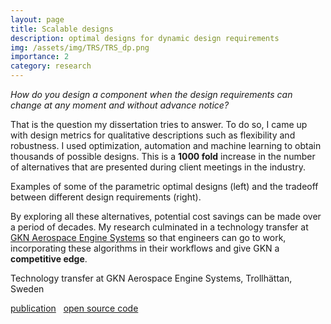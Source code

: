 ```yaml
---
layout: page
title: Scalable designs
description: optimal designs for dynamic design requirements
img: /assets/img/TRS/TRS_dp.png
importance: 2
category: research
---
```


*How do you design a component when the design requirements can change at any moment and without advance notice?*

That is the question my dissertation tries to answer. To do so, I came up with design metrics for qualitative descriptions such as flexibility and robustness. I used optimization, automation and machine learning to obtain thousands of possible designs. This is a **1000 fold** increase in the number of alternatives that are presented during client meetings in the industry.

<div class="row justify-content-sm-center equal-height">
    <div class="col-sm-5 mt-3 mt-md-0">
        <img class="img-fluid rounded z-depth-1" src="{{ '/assets/img/TRS/designs.gif' | relative_url }}" alt="" title="parametric designs"/>
    </div>
    <div class="col-sm-7 mt-3 mt-md-0">
        <img class="img-fluid rounded z-depth-1" src="{{ '/assets/img/TRS/tradespace.gif' | relative_url }}" alt="" title="tradespace"/>
    </div>
</div>
<div class="caption">
    Examples of some of the parametric optimal designs (left) and the tradeoff between different design requirements (right).
</div>

By exploring all these alternatives, potential cost savings can be made over a period of decades. My research culminated in a technology transfer at [GKN Aerospace Engine Systems](https://www.gknaerospace.com/en/about-gkn-aerospace/locations/gkn-aerospace-in-europe/gkn-aerospace-in-sweden/) so that engineers can go to work, incorporating these algorithms in their workflows and give GKN a **competitive edge**.

<div class="row">
    <div class="col-sm mt-3 mt-md-0">
        <img class="img-fluid rounded z-depth-1 center-block" src="{{ '/assets/img/TRS/pic1_K.jpg' | relative_url }}" alt="" title="tech transfer"/>
    </div>
</div>
<div class="caption">
    Technology transfer at GKN Aerospace Engine Systems, Trollhättan, Sweden
</div>

<a href="https://asmedigitalcollection.asme.org/mechanicaldesign/article/doi/10.1115/1.4047908/1085767/Scalable-Setbased-Design-Optimization-and" target="_blank"><i class="fas fa-book"></i> publication</a>&nbsp;&nbsp;
<a href="https://github.com/khbalhandawi/DM_SBD_OPT" target="_blank"> <i class="fab fa-github"></i> open source code</a>